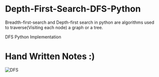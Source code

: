 # Depth-First-Search-DFS-Python
Breadth-first-search and Depth-first search in python are algorithms used to traverse(Visiting each node) a graph or a tree.

DFS Python Implementation


# Hand Written Notes :)





![DFS](https://user-images.githubusercontent.com/78261707/181902896-5c14ad0a-74bf-4efe-9869-6d11923d79ef.jpg)

